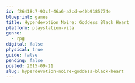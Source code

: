 ```yaml
---
id: f26418c7-93cf-46a6-a2cd-e40b9185774e
blueprint: games
title: Hyperdevotion Noire: Goddess Black Heart
platform: playstation-vita
genre:
  - rpg
digital: false
physical: true
guide: false
pending: false
posted: 2015-09-21
slug: hyperdevotion-noire-goddess-black-heart
---
```

